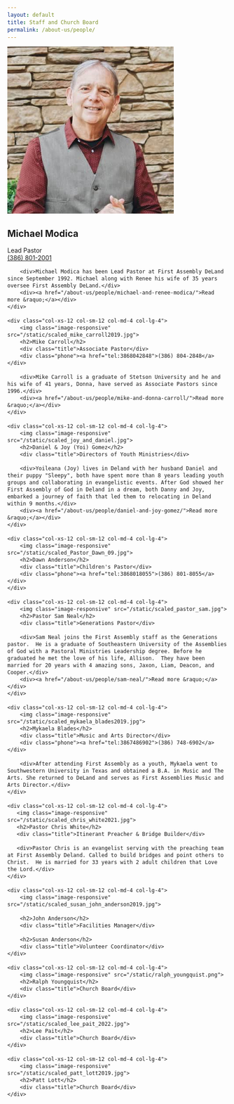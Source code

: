 ```yaml
---
layout: default
title: Staff and Church Board
permalink: /about-us/people/
---
```


<div class="staff row">
    <div class="col-xs-12 col-sm-12 col-md-4 col-lg-4">
        <img class="image-responsive" src="/static/scaled_mike_modica2019.jpg">
        <h2>Michael Modica</h2>
        <div class="title">Lead Pastor</div>
        <div class="phone"><a href="tel:3868012001">(386) 801-2001</a></div>

        <div>Michael Modica has been Lead Pastor at First Assembly DeLand since September 1992. Michael along with Renee his wife of 35 years oversee First Assembly DeLand.</div>
        <div><a href="/about-us/people/michael-and-renee-modica/">Read more &raquo;</a></div>
    </div>

    <div class="col-xs-12 col-sm-12 col-md-4 col-lg-4">
        <img class="image-responsive" src="/static/scaled_mike_carroll2019.jpg">
        <h2>Mike Carroll</h2>
        <div class="title">Associate Pastor</div>
        <div class="phone"><a href="tel:3868042848">(386) 804-2848</a></div>

        <div>Mike Carroll is a graduate of Stetson University and he and his wife of 41 years, Donna, have served as Associate Pastors since 1996.</div>
        <div><a href="/about-us/people/mike-and-donna-carroll/">Read more &raquo;</a></div>
    </div>
  
    <div class="col-xs-12 col-sm-12 col-md-4 col-lg-4">
        <img class="image-responsive" src="/static/scaled_joy_and_daniel.jpg">
        <h2>Daniel & Joy (Yoi) Gomez</h2>
        <div class="title">Directors of Youth Ministries</div>
        
        <div>Yoileana (Joy) lives in Deland with her husband Daniel and their puppy "Sleepy", both have spent more than 8 years leading youth groups and collaborating in evangelistic events. After God showed her First Assembly of God in Deland in a dream, both Danny and Joy, embarked a journey of faith that led them to relocating in Deland within 9 months.</div>
        <div><a href="/about-us/people/daniel-and-joy-gomez/">Read more &raquo;</a></div>
    </div>

    <div class="col-xs-12 col-sm-12 col-md-4 col-lg-4">
        <img class="image-responsive" src="/static/scaled_Pastor_Dawn_09.jpg">
        <h2>Dawn Anderson</h2>
        <div class="title">Children's Pastor</div>
        <div class="phone"><a href="tel:3868018055">(386) 801-8055</a></div>
    </div>

    <div class="col-xs-12 col-sm-12 col-md-4 col-lg-4">
        <img class="image-responsive" src="/static/scaled_pastor_sam.jpg">
        <h2>Pastor Sam Neal</h2>
        <div class="title">Generations Pastor</div>
        
        <div>Sam Neal joins the First Assembly staff as the Generations pastor.  He is a graduate of Southeastern University of the Assemblies of God with a Pastoral Ministries Leadership degree. Before he graduated he met the love of his life, Allison.  They have been married for 20 years with 4 amazing sons, Jaxon, Liam, Deacon, and Cooper.</div>
        <div><a href="/about-us/people/sam-neal/">Read more &raquo;</a></div>
    </div>

    <div class="col-xs-12 col-sm-12 col-md-4 col-lg-4">
        <img class="image-responsive" src="/static/scaled_mykaela_blades2019.jpg">
        <h2>Mykaela Blades</h2>
        <div class="title">Music and Arts Director</div>
        <div class="phone"><a href="tel:3867486902">(386) 748-6902</a></div>

        <div>After attending First Assembly as a youth, Mykaela went to Southwestern University in Texas and obtained a B.A. in Music and The Arts. She returned to DeLand and serves as First Assemblies Music and Arts Director.</div>
    </div>
    
    <div class="col-xs-12 col-sm-12 col-md-4 col-lg-4">
       <img class="image-responsive" src="/static/scaled_chris_white2021.jpg">
       <h2>Pastor Chris White</h2>
       <div class="title">Itinerant Preacher & Bridge Builder</div>

       <div>Pastor Chris is an evangelist serving with the preaching team at First Assembly Deland. Called to build bridges and point others to Christ.  He is married for 33 years with 2 adult children that Love the Lord.</div>
    </div>

    <div class="col-xs-12 col-sm-12 col-md-4 col-lg-4">
        <img class="image-responsive" src="/static/scaled_susan_john_anderson2019.jpg">
      
        <h2>John Anderson</h2>
        <div class="title">Facilities Manager</div>
      
        <h2>Susan Anderson</h2>
        <div class="title">Volunteer Coordinator</div>
    </div>

    <div class="col-xs-12 col-sm-12 col-md-4 col-lg-4">
        <img class="image-responsive" src="/static/ralph_youngquist.png">
        <h2>Ralph Youngquist</h2>
        <div class="title">Church Board</div>
    </div>

    <div class="col-xs-12 col-sm-12 col-md-4 col-lg-4">
        <img class="image-responsive" src="/static/scaled_lee_pait_2022.jpg">
        <h2>Lee Pait</h2>
        <div class="title">Church Board</div>
    </div>

    <div class="col-xs-12 col-sm-12 col-md-4 col-lg-4">
        <img class="image-responsive" src="/static/scaled_patt_lott2019.jpg">
        <h2>Patt Lott</h2>
        <div class="title">Church Board</div>
    </div>


